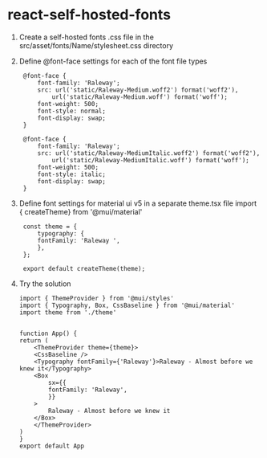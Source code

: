 # react-self-hosted-fonts

1. Create a self-hosted fonts .css file in the src/asset/fonts/Name/stylesheet.css directory
2. Define @font-face settings for each of the font file types 

        @font-face {
            font-family: 'Raleway';
            src: url('static/Raleway-Medium.woff2') format('woff2'),
                url('static/Raleway-Medium.woff') format('woff');
            font-weight: 500;
            font-style: normal;
            font-display: swap;
        }

        @font-face {
            font-family: 'Raleway';
            src: url('static/Raleway-MediumItalic.woff2') format('woff2'),
                url('static/Raleway-MediumItalic.woff') format('woff');
            font-weight: 500;
            font-style: italic;
            font-display: swap;
        }
3. Define font settings for material ui v5 in a separate theme.tsx file
import { createTheme} from '@mui/material'

        const theme = {
            typography: {
            fontFamily: 'Raleway ',
            },    
        };

        export default createTheme(theme);

 4. Try the solution

        import { ThemeProvider } from '@mui/styles'
        import { Typography, Box, CssBaseline } from '@mui/material'
        import theme from './theme'


        function App() {
        return (
            <ThemeProvider theme={theme}>
            <CssBaseline />
            <Typography fontFamily={'Raleway'}>Raleway - Almost before we knew it</Typography>
            <Box
                sx={{
                fontFamily: 'Raleway',
                }}
            >
                Raleway - Almost before we knew it
            </Box>
            </ThemeProvider>
        )
        }
        export default App
